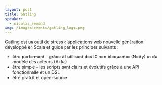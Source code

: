 ```yaml
---
layout: post
title: Gatling
speaker:
  - nicolas_remond
img: /images/events/gatling_logo.png
---
```

Gatling est un outil de stress d’applications web nouvelle génération développé en Scala et guidé par les principes suivants :
* être performant – grâce à l’utilisant des IO non bloquantes (Netty) et du modèle des acteurs (Akka)
* être simple – les scripts sont clairs et évolutifs grâce à une API fonctionnelle et un DSL
* être gratuit et open-source
